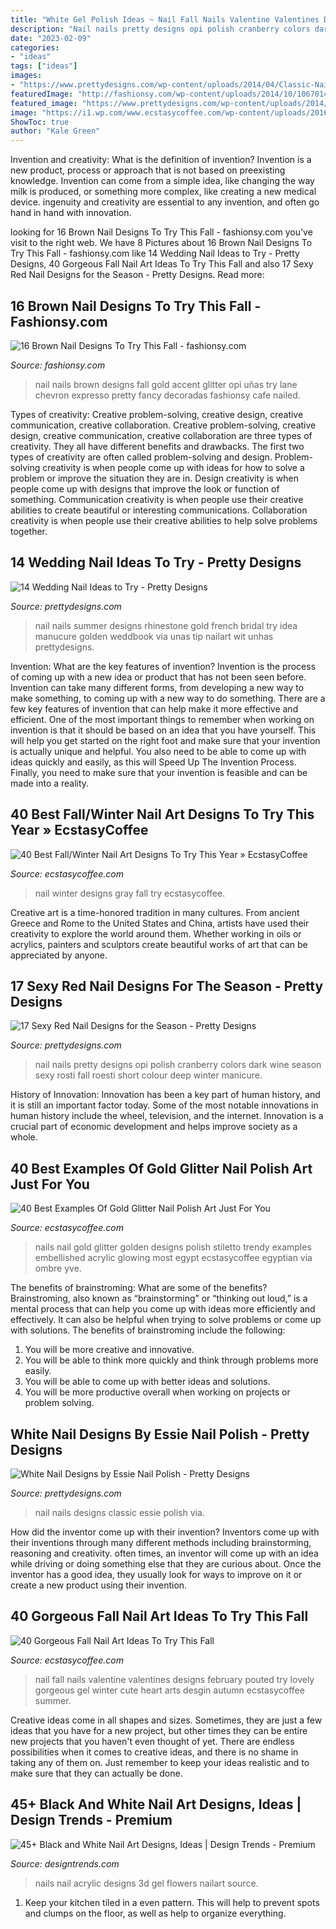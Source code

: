 ```yaml
---
title: "White Gel Polish Ideas ~ Nail Fall Nails Valentine Valentines Designs February Pouted Try Lovely Gorgeous Gel Winter Cute Heart Arts Desgin Autumn Ecstasycoffee Summer"
description: "Nail nails pretty designs opi polish cranberry colors dark wine season sexy rosti fall roesti short colour deep winter manicure"
date: "2023-02-09"
categories:
- "ideas"
tags: ["ideas"]
images:
- "https://www.prettydesigns.com/wp-content/uploads/2014/04/Classic-Nails.jpg"
featuredImage: "http://fashionsy.com/wp-content/uploads/2014/10/10670148_911323995574849_6242130098184262012_n1-630x840.jpg"
featured_image: "https://www.prettydesigns.com/wp-content/uploads/2014/04/Classic-Nails.jpg"
image: "https://i1.wp.com/www.ecstasycoffee.com/wp-content/uploads/2016/10/Red-violet-and-gray-gradient-winter-nail-art-design..jpg?resize=600%2C612"
ShowToc: true
author: "Kale Green"
---
```



Invention and creativity: What is the definition of invention?
Invention is a new product, process or approach that is not based on preexisting knowledge. Invention can come from a simple idea, like changing the way milk is produced, or something more complex, like creating a new medical device. ingenuity and creativity are essential to any invention, and often go hand in hand with innovation.

	

		
looking for 16 Brown Nail Designs To Try This Fall - fashionsy.com you've visit to the right web. We have 8 Pictures about 16 Brown Nail Designs To Try This Fall - fashionsy.com like 14 Wedding Nail Ideas to Try - Pretty Designs, 40 Gorgeous Fall Nail Art Ideas To Try This Fall and also 17 Sexy Red Nail Designs for the Season - Pretty Designs. Read more:
		
    
## 16 Brown Nail Designs To Try This Fall - Fashionsy.com

<img loading=lazy src="http://fashionsy.com/wp-content/uploads/2014/10/10670148_911323995574849_6242130098184262012_n1-630x840.jpg" onerror="this.onerror=null;this.src='https://tse2.mm.bing.net/th?id=OIP.7-Q1jYh_zogZeKV9x2LYywHaJ4&amp;pid=15.1';" alt="16 Brown Nail Designs To Try This Fall - fashionsy.com">

_Source: fashionsy.com_

>nail nails brown designs fall gold accent glitter opi uñas try lane chevron expresso pretty fancy decoradas fashionsy cafe nailed. 

	

Types of creativity: Creative problem-solving, creative design, creative communication, creative collaboration.
Creative problem-solving, creative design, creative communication, creative collaboration are three types of creativity. They all have different benefits and drawbacks. The first two types of creativity are often called problem-solving and design. Problem-solving creativity is when people come up with ideas for how to solve a problem or improve the situation they are in. Design creativity is when people come up with designs that improve the look or function of something. Communication creativity is when people use their creative abilities to create beautiful or interesting communications. Collaboration creativity is when people use their creative abilities to help solve problems together.

    
## 14 Wedding Nail Ideas To Try - Pretty Designs

<img loading=lazy src="https://www.prettydesigns.com/wp-content/uploads/2014/07/White-Nails.jpg" onerror="this.onerror=null;this.src='https://tse2.mm.bing.net/th?id=OIP.qIcsRRa_vBQAWLJSf65gXAHaJ3&amp;pid=15.1';" alt="14 Wedding Nail Ideas to Try - Pretty Designs">

_Source: prettydesigns.com_

>nail nails summer designs rhinestone gold french bridal try idea manucure golden weddbook via unas tip nailart wit unhas prettydesigns. 

	

Invention: What are the key features of invention?
Invention is the process of coming up with a new idea or product that has not been seen before. Invention can take many different forms, from developing a new way to make something, to coming up with a new way to do something. There are a few key features of invention that can help make it more effective and efficient. 
One of the most important things to remember when working on invention is that it should be based on an idea that you have yourself. This will help you get started on the right foot and make sure that your invention is actually unique and helpful. You also need to be able to come up with ideas quickly and easily, as this will Speed Up The Invention Process. Finally, you need to make sure that your invention is feasible and can be made into a reality.

    
## 40 Best Fall/Winter Nail Art Designs To Try This Year » EcstasyCoffee

<img loading=lazy src="https://i1.wp.com/www.ecstasycoffee.com/wp-content/uploads/2016/10/Red-violet-and-gray-gradient-winter-nail-art-design..jpg?resize=600%2C612" onerror="this.onerror=null;this.src='https://tse3.mm.bing.net/th?id=OIP.xt5H-hFvH6wqgkXI4tq-jQHaHj&amp;pid=15.1';" alt="40 Best Fall/Winter Nail Art Designs To Try This Year » EcstasyCoffee">

_Source: ecstasycoffee.com_

>nail winter designs gray fall try ecstasycoffee. 

	

Creative art is a time-honored tradition in many cultures. From ancient Greece and Rome to the United States and China, artists have used their creativity to explore the world around them. Whether working in oils or acrylics, painters and sculptors create beautiful works of art that can be appreciated by anyone.

    
## 17 Sexy Red Nail Designs For The Season - Pretty Designs

<img loading=lazy src="http://www.prettydesigns.com/wp-content/uploads/2014/03/Pretty-Nails1.jpg" onerror="this.onerror=null;this.src='https://tse1.mm.bing.net/th?id=OIP.sIJyoX9A6M5SV_cMU_o6cQHaKD&amp;pid=15.1';" alt="17 Sexy Red Nail Designs for the Season - Pretty Designs">

_Source: prettydesigns.com_

>nail nails pretty designs opi polish cranberry colors dark wine season sexy rosti fall roesti short colour deep winter manicure. 

	

History of Innovation:
Innovation has been a key part of human history, and it is still an important factor today. Some of the most notable innovations in human history include the wheel, television, and the internet. Innovation is a crucial part of economic development and helps improve society as a whole.

    
## 40 Best Examples Of Gold Glitter Nail Polish Art Just For You

<img loading=lazy src="https://i1.wp.com/www.ecstasycoffee.com/wp-content/uploads/2016/10/Gold-Glitter-Nails-Designs-18.jpg" onerror="this.onerror=null;this.src='https://tse3.mm.bing.net/th?id=OIP.zBJE-f1CGXnuaxPWD2iAyQHaLH&amp;pid=15.1';" alt="40 Best Examples Of Gold Glitter Nail Polish Art Just For You">

_Source: ecstasycoffee.com_

>nails nail gold glitter golden designs polish stiletto trendy examples embellished acrylic glowing most egypt ecstasycoffee egyptian via ombre yve. 

	

The benefits of brainstroming: What are some of the benefits?
Brainstroming, also known as “brainstorming” or “thinking out loud,” is a mental process that can help you come up with ideas more efficiently and effectively. It can also be helpful when trying to solve problems or come up with solutions. The benefits of brainstroming include the following: 
1. You will be more creative and innovative.
2. You will be able to think more quickly and think through problems more easily.
3. You will be able to come up with better ideas and solutions.
4. You will be more productive overall when working on projects or problem solving.

    
## White Nail Designs By Essie Nail Polish - Pretty Designs

<img loading=lazy src="https://www.prettydesigns.com/wp-content/uploads/2014/04/Classic-Nails.jpg" onerror="this.onerror=null;this.src='https://tse3.mm.bing.net/th?id=OIP.AZoi9y-F8uvGj_r3zRcFzgHaJ5&amp;pid=15.1';" alt="White Nail Designs by Essie Nail Polish - Pretty Designs">

_Source: prettydesigns.com_

>nail nails designs classic essie polish via. 

	

How did the inventor come up with their invention?
Inventors come up with their inventions through many different methods including brainstorming, reasoning and creativity. often times, an inventor will come up with an idea while driving or doing something else that they are curious about. Once the inventor has a good idea, they usually look for ways to improve on it or create a new product using their invention.

    
## 40 Gorgeous Fall Nail Art Ideas To Try This Fall

<img loading=lazy src="https://i0.wp.com/www.ecstasycoffee.com/wp-content/uploads/2016/09/Fall-Nail-Art-Idea.jpg" onerror="this.onerror=null;this.src='https://tse4.mm.bing.net/th?id=OIP.1A-vdxllfIjJuCMLymknwgHaNJ&amp;pid=15.1';" alt="40 Gorgeous Fall Nail Art Ideas To Try This Fall">

_Source: ecstasycoffee.com_

>nail fall nails valentine valentines designs february pouted try lovely gorgeous gel winter cute heart arts desgin autumn ecstasycoffee summer. 

	

Creative ideas come in all shapes and sizes. Sometimes, they are just a few ideas that you have for a new project, but other times they can be entire new projects that you haven't even thought of yet. There are endless possibilities when it comes to creative ideas, and there is no shame in taking any of them on. Just remember to keep your ideas realistic and to make sure that they can actually be done.

    
## 45+ Black And White Nail Art Designs, Ideas | Design Trends - Premium

<img loading=lazy src="https://images.designtrends.com/wp-content/uploads/2015/10/05095947/Black-and-White-Acrylic-Nails11.jpg" onerror="this.onerror=null;this.src='https://tse2.mm.bing.net/th?id=OIP.Jb6NU4AVCydamXTdVdRDbQHaEK&amp;pid=15.1';" alt="45+ Black and White Nail Art Designs, Ideas | Design Trends - Premium">

_Source: designtrends.com_

>nails nail acrylic designs 3d gel flowers nailart source. 

	

1. Keep your kitchen tiled in a even pattern. This will help to prevent spots and clumps on the floor, as well as help to organize everything.

